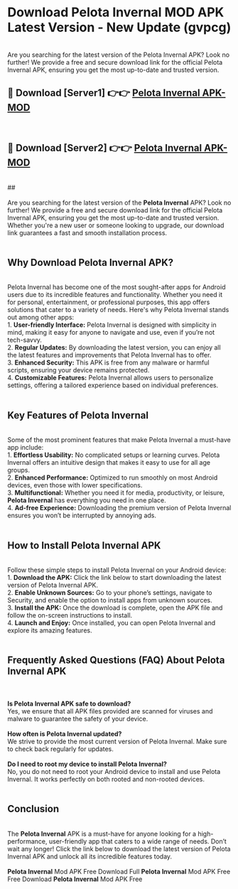 # Download Pelota Invernal MOD APK Latest Version - New Update (gvpcg)<br>
<br>
Are you searching for the latest version of the Pelota Invernal APK? Look no further! We provide a free and secure download link for the official Pelota Invernal APK, ensuring you get the most up-to-date and trusted version.
 <br>

##  🔴 Download [Server1] 👉👉 <a href="https://download.123hd.live?title=Pelota Invernal">Pelota Invernal APK-MOD</a><br>
  <br>

##  🔴 Download [Server2] 👉👉 <a href="https://download.123hd.live?title=Pelota Invernal">Pelota Invernal APK-MOD</a><br>
  <br>
  ##
  <br>
  <br>
Are you searching for the latest version of the <strong>Pelota Invernal</strong> APK? Look no further! We provide a free and secure download link for the official Pelota Invernal APK, ensuring you get the most up-to-date and trusted version. Whether you're a new user or someone looking to upgrade, our download link guarantees a fast and smooth installation process.
<br><br>
<h2><strong>Why Download Pelota Invernal APK?</strong></h2>
<br>
Pelota Invernal has become one of the most sought-after apps for Android users due to its incredible features and functionality. Whether you need it for personal, entertainment, or professional purposes, this app offers solutions that cater to a variety of needs. Here's why Pelota Invernal stands out among other apps:
<br>
1. <strong>User-friendly Interface:</strong> Pelota Invernal is designed with simplicity in mind, making it easy for anyone to navigate and use, even if you’re not tech-savvy.
<br>
2. <strong>Regular Updates:</strong> By downloading the latest version, you can enjoy all the latest features and improvements that Pelota Invernal has to offer.
<br>
3. <strong>Enhanced Security:</strong> This APK is free from any malware or harmful scripts, ensuring your device remains protected.
<br>
4. <strong>Customizable Features:</strong> Pelota Invernal allows users to personalize settings, offering a tailored experience based on individual preferences.
<br><br>
<h2><strong>Key Features of Pelota Invernal</strong></h2>
<br>
Some of the most prominent features that make Pelota Invernal a must-have app include:
<br>
1. <strong>Effortless Usability:</strong> No complicated setups or learning curves. Pelota Invernal offers an intuitive design that makes it easy to use for all age groups.
<br>
2. <strong>Enhanced Performance:</strong> Optimized to run smoothly on most Android devices, even those with lower specifications.
<br>
3. <strong>Multifunctional:</strong> Whether you need it for media, productivity, or leisure, <strong>Pelota Invernal</strong> has everything you need in one place.
<br>
4. <strong>Ad-free Experience:</strong> Downloading the premium version of Pelota Invernal ensures you won’t be interrupted by annoying ads.
<br><br>
<h2><strong>How to Install Pelota Invernal APK</strong></h2>
<br>
Follow these simple steps to install Pelota Invernal on your Android device:
<br>
1. <strong>Download the APK:</strong> Click the link below to start downloading the latest version of Pelota Invernal APK.
<br>
2. <strong>Enable Unknown Sources:</strong> Go to your phone’s settings, navigate to Security, and enable the option to install apps from unknown sources.
<br>
3. <strong>Install the APK:</strong> Once the download is complete, open the APK file and follow the on-screen instructions to install.
<br>
4. <strong>Launch and Enjoy:</strong> Once installed, you can open Pelota Invernal and explore its amazing features.
<br><br>
<h2><strong>Frequently Asked Questions (FAQ) About Pelota Invernal APK</strong></h2>
<br><br>
<strong>Is Pelota Invernal APK safe to download?</strong>
<br>
Yes, we ensure that all APK files provided are scanned for viruses and malware to guarantee the safety of your device.
<br><br>
<strong>How often is Pelota Invernal updated?</strong>
<br>
We strive to provide the most current version of Pelota Invernal. Make sure to check back regularly for updates.
<br><br>
<strong>Do I need to root my device to install Pelota Invernal?</strong>
<br>
No, you do not need to root your Android device to install and use Pelota Invernal. It works perfectly on both rooted and non-rooted devices.
<br><br>
<h2><strong>Conclusion</strong></h2>
<br>
The <strong>Pelota Invernal</strong> APK is a must-have for anyone looking for a high-performance, user-friendly app that caters to a wide range of needs. Don’t wait any longer! Click the link below to download the latest version of Pelota Invernal APK and unlock all its incredible features today.
<br><br>
<strong>Pelota Invernal</strong> Mod APK Free Download Full <strong>Pelota Invernal</strong> Mod APK Free Free Download <strong>Pelota Invernal</strong> Mod APK Free